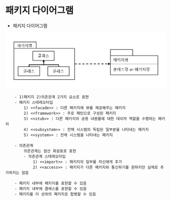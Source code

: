 # 패키지 다이어그램

* 패키지 다이어그램

![Alt_text](./img1.jpg)

        - 1)패키지 2)의존관계 2가지 요소로 표현
        - 패키지 스테레오타입
            1) <<facade>> : 다른 패키지에 뷰를 제공해주는 패키지
            2) <<framework>> : 주로 패턴으로 구성된 패키지
            3) <<stub>> : 다른 패키지의 공용 내용물에 대한 대리자 역할을 수행하는 패키지
            4) <<subsystem>> : 전체 시스템의 독립된 일부분을 나타내는 패키지
            5) <<system>> : 전체 시스템을 나타내는 패키지
            
        - 의존관계
            의존관계는 점선 화살표로 표현
            - 의존관계 스테레오타입
                1) <<import>> : 패키지의 일부를 자신에게 추가
                2) <<access>> : 패키지가 다른 패키지와 통신하기를 원하지만 실제로 추가하지는 않음
                
        - 패키지 내부에 패키지를 표현할 수 있음
        - 패키지 내부에 클래스를 표현할 수 있음
        - 패키지를 더 상위의 패키지로 합병할 수 있음 